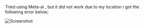 Tried using Meta-ai , but it did not work due to my location i got the following error below;

![Screenshot](sentence-constructor/meta-ai/screenshot.png)
